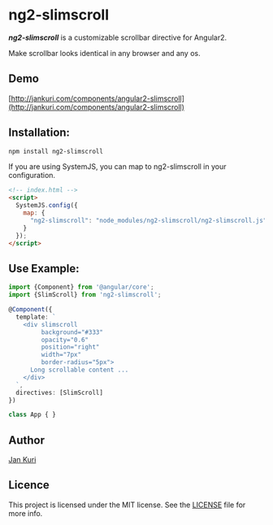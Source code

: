 # ng2-slimscroll

***ng2-slimscroll*** is a customizable scrollbar directive for Angular2.

Make scrollbar looks identical in any browser and any os.

## Demo

[http://jankuri.com/components/angular2-slimscroll](http://jankuri.com/components/angular2-slimscroll)

## Installation: 

```bash
npm install ng2-slimscroll
```

If you are using SystemJS, you can map to ng2-slimscroll in your configuration.

```html
<!-- index.html -->
<script>
  SystemJS.config({
    map: {
      "ng2-slimscroll": "node_modules/ng2-slimscroll/ng2-slimscroll.js"
    }
  });
</script>
```

## Use Example:

```ts
import {Component} from '@angular/core';
import {SlimScroll} from 'ng2-slimscroll';

@Component({
  template: `
    <div slimscroll 
         background="#333" 
         opacity="0.6" 
         position="right" 
         width="7px"
         border-radius="5px">
      Long scrollable content ...
    </div>
  `,
  directives: [SlimScroll]
})

class App { }
```

## Author

[Jan Kuri](http://www.jankuri.com)

## Licence

This project is licensed under the MIT license. See the [LICENSE](LICENSE) file for more info.
